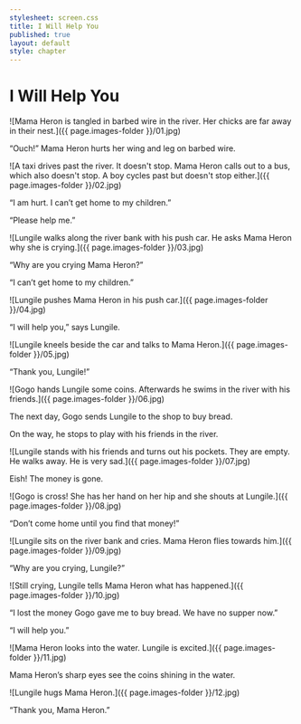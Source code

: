 ```yaml
---
stylesheet: screen.css
title: I Will Help You
published: true
layout: default
style: chapter
---
```


# I Will Help You

![Mama Heron is tangled in barbed wire in the river. Her chicks are far away in their nest.]({{ page.images-folder }}/01.jpg)

“Ouch!” Mama Heron hurts her wing and leg on barbed wire.

![A taxi drives past the river. It doesn't stop. Mama Heron calls out to a bus, which also doesn't stop. A boy cycles past but doesn't stop either.]({{ page.images-folder }}/02.jpg)

“I am hurt. I can’t get home to my children.”

“Please help me.”

![Lungile walks along the river bank with his push car. He asks Mama Heron why she is crying.]({{ page.images-folder }}/03.jpg)

“Why are you crying Mama Heron?”

“I can’t get home to my children.”

![Lungile pushes Mama Heron  in his push car.]({{ page.images-folder }}/04.jpg)

“I will help you,” says Lungile.

![Lungile kneels beside the car and talks to Mama Heron.]({{ page.images-folder }}/05.jpg)

“Thank you, Lungile!”

![Gogo hands Lungile some coins. Afterwards he swims in the river with his friends.]({{ page.images-folder }}/06.jpg)

The next day, Gogo sends Lungile to the shop to buy bread. 

On the way, he stops to play with his friends in the river.

![Lungile stands with his friends and turns out his pockets. They are empty. He walks away. He is very sad.]({{ page.images-folder }}/07.jpg)

Eish! The money is gone.

![Gogo is cross! She has her hand on her hip and she shouts at Lungile.]({{ page.images-folder }}/08.jpg)

“Don’t come home until you find that money!”

![Lungile sits on the river bank and cries. Mama Heron flies towards him.]({{ page.images-folder }}/09.jpg)

“Why are you crying, Lungile?”

![Still crying, Lungile tells Mama Heron what has happened.]({{ page.images-folder }}/10.jpg)

“I lost the money Gogo gave me to buy bread. We have no supper now.”

“I will help you.”

![Mama Heron looks into the water. Lungile is excited.]({{ page.images-folder }}/11.jpg)

Mama Heron’s sharp eyes see the coins shining in the water.

![Lungile hugs Mama Heron.]({{ page.images-folder }}/12.jpg)

“Thank you, Mama Heron.”
